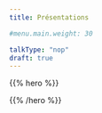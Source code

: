 ```yaml
---
title: Présentations

#menu.main.weight: 30

talkType: "nop"
draft: true
---
```


{{% hero %}}

<!-- TODO: filter and search -->

{{% /hero %}}
